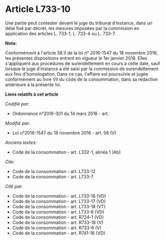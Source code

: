 # Article L733-10

Une partie peut contester devant le juge du tribunal d'instance, dans un délai fixé par décret, les mesures imposées par la
commission en application des articles L. 733-1, L. 733-4 ou L. 733-7.

**Nota:**

Conformément à l'article 58 II de la loi n° 2016-1547 du 18 novembre 2016, les présentes dispositions entrent en vigueur le
1er janvier 2018. Elles s'appliquent aux procédures de surendettement en cours à cette date, sauf lorsque le juge d'instance
a été saisi par la commission de surendettement aux fins d'homologation. Dans ce cas, l'affaire est poursuivie et jugée
conformément au livre VII du code de la consommation, dans sa rédaction antérieure à la présente loi.

**Liens relatifs à cet article**

_Codifié par_:

  - Ordonnance n°2016-301 du 14 mars 2016 - art.

_Modifié par_:

  - Loi n°2016-1547 du 18 novembre 2016 - art. 58 (V)

_Anciens textes_:

  - Code de la consommation - art. L332-1, alinéa 1 (Ab)

_Cite_:

  - Code de la consommation - art. L733-12
  - Code de la consommation - art. L733-7

_Cité par_:

  - Code de la consommation - art. L733-16 (VD)
  - Code de la consommation - art. L733-17 (VD)
  - Code de la consommation - art. L733-18 (VT)
  - Code de la consommation - art. L733-6 (VD)
  - Code de la consommation - art. R724-1 (VD)
  - Code de la consommation - art. R733-18 (V)
  - Code de la consommation - art. R733-6 (V)
  - Code de la consommation - art. R741-16 (VD)
